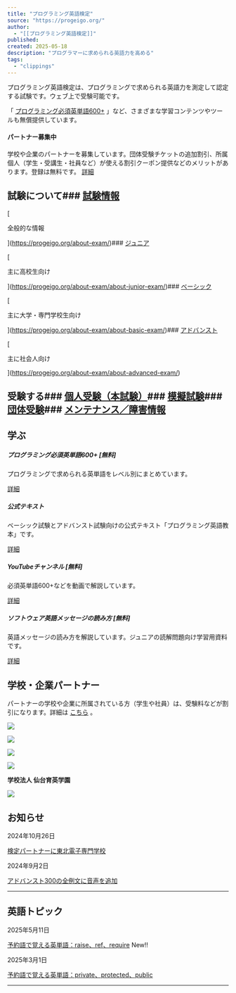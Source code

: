 ```yaml
---
title: "プログラミング英語検定"
source: "https://progeigo.org/"
author:
  - "[[プログラミング英語検定]]"
published:
created: 2025-05-18
description: "プログラマーに求められる英語力を高める"
tags:
  - "clippings"
---
```

プログラミング英語検定は、プログラミングで求められる英語力を測定して認定する試験です。ウェブ上で受験可能です。

「 [プログラミング必須英単語600+](https://progeigo.org/learning/essential-words-600-plus/) 」など、さまざまな学習コンテンツやツールも無償提供しています。

#### パートナー募集中

学校や企業のパートナーを募集しています。団体受験チケットの追加割引、所属個人（学生・受講生・社員など）が使える割引クーポン提供などのメリットがあります。登録は無料です。 [詳細](https://progeigo.org/contact/partner-application/)

## 試験について### [試験情報](https://progeigo.org/about-exam/)

[

全般的な情報

](https://progeigo.org/about-exam/)### [ジュニア](https://progeigo.org/about-exam/about-junior-exam/)

[

主に高校生向け

](https://progeigo.org/about-exam/about-junior-exam/)### [ベーシック](https://progeigo.org/about-exam/about-basic-exam/)

[

主に大学・専門学校生向け

](https://progeigo.org/about-exam/about-basic-exam/)### [アドバンスト](https://progeigo.org/about-exam/about-advanced-exam/)

[

主に社会人向け

](https://progeigo.org/about-exam/about-advanced-exam/)

## 受験する### [個人受験（本試験）](https://progeigo.org/exam/#a)### [模擬試験](https://progeigo.org/exam/practice-exam/)### [団体受験](https://progeigo.org/exam/group/)### [メンテナンス／障害情報](https://progeigo.org/exam/maintenance/)

## 学ぶ

##### プログラミング必須英単語600+ \[無料\]

プログラミングで求められる英単語をレベル別にまとめています。

[詳細](https://progeigo.org/learning/essential-words-600-plus/)

##### 公式テキスト

ベーシック試験とアドバンスト試験向けの公式テキスト「プログラミング英語教本」です。

[詳細](https://globalization.co.jp/publication/programming-english-textbook/)

##### YouTubeチャンネル \[無料\]

必須英単語600+などを動画で解説しています。

[詳細](https://www.youtube.com/c/progeigo)

##### ソフトウェア英語メッセージの読み方 \[無料\]

英語メッセージの読み方を解説しています。ジュニアの読解問題向け学習用資料です。

[詳細](https://progeigo.org/learning/how-to-read-english-messages-on-software/)

## 学校・企業パートナー

パートナーの学校や企業に所属されている方（学生や社員）は、受験料などが割引になります。詳細は [こちら](https://progeigo.org/partners/) 。

![](https://progeigo.org/wp-content/uploads/2023/08/logo_aso-college-group_bk.png)

![](https://progeigo.org/wp-content/uploads/2022/01/air_logo.png)

![](https://progeigo.org/wp-content/uploads/2022/07/kaishi-new-logo.png)

![](https://progeigo.org/wp-content/uploads/2023/06/youcode-logo.png)

**学校法人 仙台育英学園**

![](https://progeigo.org/wp-content/uploads/2024/10/jc-21_ac_jp.png)

## お知らせ

2024年10月26日

[検定パートナーに東北電子専門学校](https://progeigo.org/news/2024/new-partner-jc-21/)

2024年9月2日

[アドバンスト300の全例文に音声を追加](https://progeigo.org/news/2024/advanced300-audio/)

---

## 英語トピック

2025年5月11日

[予約語で覚える英単語：raise、ref、require](https://progeigo.org/english-topics/2025/reserved-english_raise-ref/) New!!

2025年3月1日

[予約語で覚える英単語：private、protected、public](https://progeigo.org/english-topics/2025/reserved-english_private-protected/)

---